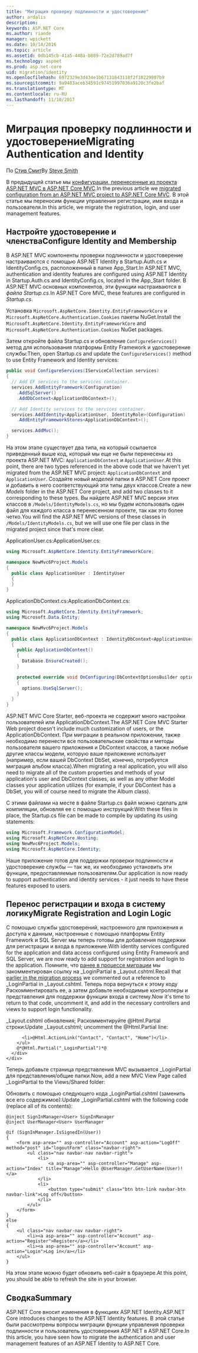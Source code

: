 ```yaml
---
title: "Миграция проверку подлинности и удостоверение"
author: ardalis
description: 
keywords: ASP.NET Core
ms.author: riande
manager: wpickett
ms.date: 10/14/2016
ms.topic: article
ms.assetid: 0db145cb-41a5-448a-b889-72e2d789ad7f
ms.technology: aspnet
ms.prod: asp.net-core
uid: migration/identity
ms.openlocfilehash: 6972329e3d434e1b67131843118f2f18229807b9
ms.sourcegitcommit: 9a9483aceb34591c97451997036a9120c3fe2baf
ms.translationtype: MT
ms.contentlocale: ru-RU
ms.lasthandoff: 11/10/2017
---
```

# <a name="migrating-authentication-and-identity"></a><span data-ttu-id="ad1a6-103">Миграция проверку подлинности и удостоверение</span><span class="sxs-lookup"><span data-stu-id="ad1a6-103">Migrating Authentication and Identity</span></span>

<a name="migration-identity"></a>

<span data-ttu-id="ad1a6-104">По [Стив Смит](https://ardalis.com/)</span><span class="sxs-lookup"><span data-stu-id="ad1a6-104">By [Steve Smith](https://ardalis.com/)</span></span>

<span data-ttu-id="ad1a6-105">В предыдущей статье мы [конфигурации, перенесенные из проекта ASP.NET MVC в ASP.NET Core MVC](configuration.md).</span><span class="sxs-lookup"><span data-stu-id="ad1a6-105">In the previous article we [migrated configuration from an ASP.NET MVC project to ASP.NET Core MVC](configuration.md).</span></span> <span data-ttu-id="ad1a6-106">В этой статье мы переносим функции управления регистрации, имя входа и пользователя.</span><span class="sxs-lookup"><span data-stu-id="ad1a6-106">In this article, we migrate the registration, login, and user management features.</span></span>

## <a name="configure-identity-and-membership"></a><span data-ttu-id="ad1a6-107">Настройте удостоверение и членства</span><span class="sxs-lookup"><span data-stu-id="ad1a6-107">Configure Identity and Membership</span></span>

<span data-ttu-id="ad1a6-108">В ASP.NET MVC компоненты проверки подлинности и удостоверение настраиваются с помощью ASP.NET Identity в Startup.Auth.cs и IdentityConfig.cs, расположенный в папке App_Start.</span><span class="sxs-lookup"><span data-stu-id="ad1a6-108">In ASP.NET MVC, authentication and identity features are configured using ASP.NET Identity in Startup.Auth.cs and IdentityConfig.cs, located in the App_Start folder.</span></span> <span data-ttu-id="ad1a6-109">В ASP.NET MVC основных компонентов, эти функции настраиваются в *файла Startup.cs*.</span><span class="sxs-lookup"><span data-stu-id="ad1a6-109">In ASP.NET Core MVC, these features are configured in *Startup.cs*.</span></span>

<span data-ttu-id="ad1a6-110">Установка `Microsoft.AspNetCore.Identity.EntityFrameworkCore` и `Microsoft.AspNetCore.Authentication.Cookies` пакеты NuGet.</span><span class="sxs-lookup"><span data-stu-id="ad1a6-110">Install the `Microsoft.AspNetCore.Identity.EntityFrameworkCore` and `Microsoft.AspNetCore.Authentication.Cookies` NuGet packages.</span></span>

<span data-ttu-id="ad1a6-111">Затем откройте файла Startup.cs и обновление `ConfigureServices()` метод для использования платформы Entity Framework и удостоверение службы:</span><span class="sxs-lookup"><span data-stu-id="ad1a6-111">Then, open Startup.cs and update the `ConfigureServices()` method to use Entity Framework and Identity services:</span></span>

```csharp
public void ConfigureServices(IServiceCollection services)
{
  // Add EF services to the services container.
  services.AddEntityFramework(Configuration)
    .AddSqlServer()
    .AddDbContext<ApplicationDbContext>();

  // Add Identity services to the services container.
  services.AddIdentity<ApplicationUser, IdentityRole>(Configuration)
    .AddEntityFrameworkStores<ApplicationDbContext>();

  services.AddMvc();
}
```

<span data-ttu-id="ad1a6-112">На этом этапе существует два типа, на который ссылается приведенный выше код, который мы еще не были перенесены из проекта ASP.NET MVC: `ApplicationDbContext` и `ApplicationUser`.</span><span class="sxs-lookup"><span data-stu-id="ad1a6-112">At this point, there are two types referenced in the above code that we haven't yet migrated from the ASP.NET MVC project: `ApplicationDbContext` and `ApplicationUser`.</span></span> <span data-ttu-id="ad1a6-113">Создайте новый *моделей* папки в ASP.NET Core проект и добавить в него соответствующий эти типы двух классов.</span><span class="sxs-lookup"><span data-stu-id="ad1a6-113">Create a new *Models* folder in the ASP.NET Core project, and add two classes to it corresponding to these types.</span></span> <span data-ttu-id="ad1a6-114">Вы найдете ASP.NET MVC версии этих классов в `/Models/IdentityModels.cs`, но мы будем использовать один файл для каждого класса в перенесенном проекте, так как это более четко.</span><span class="sxs-lookup"><span data-stu-id="ad1a6-114">You will find the ASP.NET MVC versions of these classes in `/Models/IdentityModels.cs`, but we will use one file per class in the migrated project since that's more clear.</span></span>

<span data-ttu-id="ad1a6-115">ApplicationUser.cs:</span><span class="sxs-lookup"><span data-stu-id="ad1a6-115">ApplicationUser.cs:</span></span>

```csharp
using Microsoft.AspNetCore.Identity.EntityFrameworkCore;

namespace NewMvc6Project.Models
{
  public class ApplicationUser : IdentityUser
  {
  }
}
```

<span data-ttu-id="ad1a6-116">ApplicationDbContext.cs:</span><span class="sxs-lookup"><span data-stu-id="ad1a6-116">ApplicationDbContext.cs:</span></span>

```csharp
using Microsoft.AspNetCore.Identity.EntityFramework;
using Microsoft.Data.Entity;

namespace NewMvc6Project.Models
{
  public class ApplicationDbContext : IdentityDbContext<ApplicationUser>
  {
    public ApplicationDbContext()
    {
      Database.EnsureCreated();
    }

    protected override void OnConfiguring(DbContextOptionsBuilder options)
    {
      options.UseSqlServer();
    }
  }
}
```

<span data-ttu-id="ad1a6-117">ASP.NET MVC Core Starter, веб-проекта не содержит много настройки пользователей или ApplicationDbContext.</span><span class="sxs-lookup"><span data-stu-id="ad1a6-117">The ASP.NET Core MVC Starter Web project doesn't include much customization of users, or the ApplicationDbContext.</span></span> <span data-ttu-id="ad1a6-118">При миграции в реальном приложении, также необходимо перенести все пользовательские свойства и методы пользователя вашего приложения и DbContext классов, а также любые другие классы модели, которую ваше приложение использует (например, если вашей DbContext DbSet<Album>, конечно, потребуется миграция альбом класса).</span><span class="sxs-lookup"><span data-stu-id="ad1a6-118">When migrating a real application, you will also need to migrate all of the custom properties and methods of your application's user and DbContext classes, as well as any other Model classes your application utilizes (for example, if your DbContext has a DbSet<Album>, you will of course need to migrate the Album class).</span></span>

<span data-ttu-id="ad1a6-119">С этими файлами на месте в файле Startup.cs файл можно сделать для компиляции, обновляя ее с помощью инструкций:</span><span class="sxs-lookup"><span data-stu-id="ad1a6-119">With these files in place, the Startup.cs file can be made to compile by updating its using statements:</span></span>

```csharp
using Microsoft.Framework.ConfigurationModel;
using Microsoft.AspNetCore.Hosting;
using NewMvc6Project.Models;
using Microsoft.AspNetCore.Identity;
```

<span data-ttu-id="ad1a6-120">Наше приложение готов для поддержки проверки подлинности и удостоверение службы — так же, их необходимо установить эти функции, предоставляемые пользователям.</span><span class="sxs-lookup"><span data-stu-id="ad1a6-120">Our application is now ready to support authentication and identity services - it just needs to have these features exposed to users.</span></span>

## <a name="migrate-registration-and-login-logic"></a><span data-ttu-id="ad1a6-121">Перенос регистрации и входа в систему логику</span><span class="sxs-lookup"><span data-stu-id="ad1a6-121">Migrate Registration and Login Logic</span></span>

<span data-ttu-id="ad1a6-122">С помощью службы удостоверений, настроенного для приложения и доступа к данным, настроенные с помощью платформы Entity Framework и SQL Server мы теперь готовы для добавления поддержки для регистрации и входа в приложение.</span><span class="sxs-lookup"><span data-stu-id="ad1a6-122">With identity services configured for the application and data access configured using Entity Framework and SQL Server, we are now ready to add support for registration and login to the application.</span></span> <span data-ttu-id="ad1a6-123">Помните, что [ранее в процессе миграции](mvc.md#migrate-layout-file) мы закомментирован ссылку на _LoginPartial в _Layout.cshtml.</span><span class="sxs-lookup"><span data-stu-id="ad1a6-123">Recall that [earlier in the migration process](mvc.md#migrate-layout-file) we commented out a reference to _LoginPartial in _Layout.cshtml.</span></span> <span data-ttu-id="ad1a6-124">Теперь пора вернуться к этому коду Раскомментировать ее, а затем добавьте необходимые контроллеры и представления для поддержки функции входа в систему.</span><span class="sxs-lookup"><span data-stu-id="ad1a6-124">Now it's time to return to that code, uncomment it, and add in the necessary controllers and views to support login functionality.</span></span>

<span data-ttu-id="ad1a6-125">_Layout.cshtml обновления; Раскомментируйте @Html.Partial строки:</span><span class="sxs-lookup"><span data-stu-id="ad1a6-125">Update _Layout.cshtml; uncomment the @Html.Partial line:</span></span>

```cshtml
      <li>@Html.ActionLink("Contact", "Contact", "Home")</li>
    </ul>
    @*@Html.Partial("_LoginPartial")*@
  </div>
</div>
```

<span data-ttu-id="ad1a6-126">Теперь добавьте страница представления MVC вызывается _LoginPartial для представления/общие папки.</span><span class="sxs-lookup"><span data-stu-id="ad1a6-126">Now, add a new MVC View Page called _LoginPartial to the Views/Shared folder:</span></span>

<span data-ttu-id="ad1a6-127">Обновить с помощью следующего кода _LoginPartial.cshtml (заменить все его содержимое):</span><span class="sxs-lookup"><span data-stu-id="ad1a6-127">Update _LoginPartial.cshtml with the following code (replace all of its contents):</span></span>

```cshtml
@inject SignInManager<User> SignInManager
@inject UserManager<User> UserManager

@if (SignInManager.IsSignedIn(User))
{
    <form asp-area="" asp-controller="Account" asp-action="LogOff" method="post" id="logoutForm" class="navbar-right">
        <ul class="nav navbar-nav navbar-right">
            <li>
                <a asp-area="" asp-controller="Manage" asp-action="Index" title="Manage">Hello @UserManager.GetUserName(User)!</a>
            </li>
            <li>
                <button type="submit" class="btn btn-link navbar-btn navbar-link">Log off</button>
            </li>
        </ul>
    </form>
}
else
{
    <ul class="nav navbar-nav navbar-right">
        <li><a asp-area="" asp-controller="Account" asp-action="Register">Register</a></li>
        <li><a asp-area="" asp-controller="Account" asp-action="Login">Log in</a></li>
    </ul>
}
```

<span data-ttu-id="ad1a6-128">На этом этапе можно будет обновить веб-сайт в браузере.</span><span class="sxs-lookup"><span data-stu-id="ad1a6-128">At this point, you should be able to refresh the site in your browser.</span></span>

## <a name="summary"></a><span data-ttu-id="ad1a6-129">Сводка</span><span class="sxs-lookup"><span data-stu-id="ad1a6-129">Summary</span></span>

<span data-ttu-id="ad1a6-130">ASP.NET Core вносит изменения в функциях ASP.NET Identity.</span><span class="sxs-lookup"><span data-stu-id="ad1a6-130">ASP.NET Core introduces changes to the ASP.NET Identity features.</span></span> <span data-ttu-id="ad1a6-131">В этой статье были рассмотрены вопросы миграции функции управления проверки подлинности и пользователь удостоверения ASP.NET в ASP.NET Core.</span><span class="sxs-lookup"><span data-stu-id="ad1a6-131">In this article, you have seen how to migrate the authentication and user management features of an ASP.NET Identity to ASP.NET Core.</span></span>
